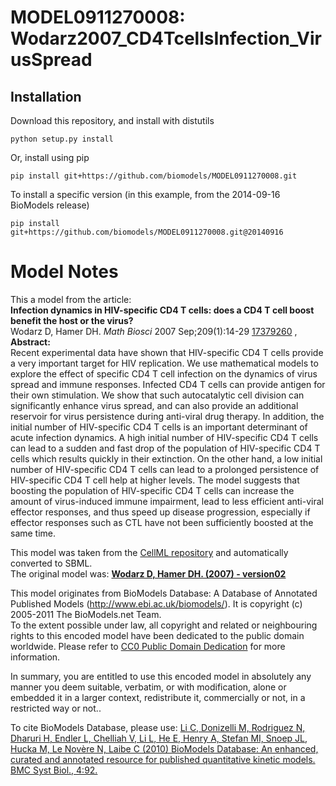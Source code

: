 # MODEL0911270008: Wodarz2007_CD4TcellsInfection_VirusSpread

## Installation

Download this repository, and install with distutils

`python setup.py install`

Or, install using pip

`pip install git+https://github.com/biomodels/MODEL0911270008.git`

To install a specific version (in this example, from the 2014-09-16 BioModels release)

`pip install git+https://github.com/biomodels/MODEL0911270008.git@20140916`


# Model Notes


This a model from the article:  
**Infection dynamics in HIV-specific CD4 T cells: does a CD4 T cell boost benefit the host or the virus?**   
Wodarz D, Hamer DH. _Math Biosci_ 2007 Sep;209(1):14-29
[17379260](http://www.ncbi.nlm.nih.gov/pubmed/17379260) ,  
**Abstract:**   
Recent experimental data have shown that HIV-specific CD4 T cells provide a
very important target for HIV replication. We use mathematical models to
explore the effect of specific CD4 T cell infection on the dynamics of virus
spread and immune responses. Infected CD4 T cells can provide antigen for
their own stimulation. We show that such autocatalytic cell division can
significantly enhance virus spread, and can also provide an additional
reservoir for virus persistence during anti-viral drug therapy. In addition,
the initial number of HIV-specific CD4 T cells is an important determinant of
acute infection dynamics. A high initial number of HIV-specific CD4 T cells
can lead to a sudden and fast drop of the population of HIV-specific CD4 T
cells which results quickly in their extinction. On the other hand, a low
initial number of HIV-specific CD4 T cells can lead to a prolonged persistence
of HIV-specific CD4 T cell help at higher levels. The model suggests that
boosting the population of HIV-specific CD4 T cells can increase the amount of
virus-induced immune impairment, lead to less efficient anti-viral effector
responses, and thus speed up disease progression, especially if effector
responses such as CTL have not been sufficiently boosted at the same time.

This model was taken from the [CellML
repository](http://www.cellml.org/models) and automatically converted to SBML.  
The original model was: [ **Wodarz D, Hamer DH. (2007) - version02**
](http://www.cellml.org/models/wodarz_hamer_2007_version02)

This model originates from BioModels Database: A Database of Annotated
Published Models (http://www.ebi.ac.uk/biomodels/). It is copyright (c)
2005-2011 The BioModels.net Team.  
To the extent possible under law, all copyright and related or neighbouring
rights to this encoded model have been dedicated to the public domain
worldwide. Please refer to [CC0 Public Domain
Dedication](http://creativecommons.org/publicdomain/zero/1.0/) for more
information.

In summary, you are entitled to use this encoded model in absolutely any
manner you deem suitable, verbatim, or with modification, alone or embedded it
in a larger context, redistribute it, commercially or not, in a restricted way
or not..  
  
To cite BioModels Database, please use: [Li C, Donizelli M, Rodriguez N,
Dharuri H, Endler L, Chelliah V, Li L, He E, Henry A, Stefan MI, Snoep JL,
Hucka M, Le Novère N, Laibe C (2010) BioModels Database: An enhanced, curated
and annotated resource for published quantitative kinetic models. BMC Syst
Biol., 4:92.](http://www.ncbi.nlm.nih.gov/pubmed/20587024)


